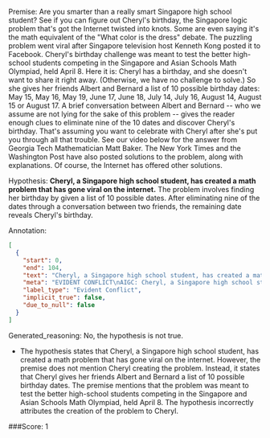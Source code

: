 
Premise:
Are you smarter than a really smart Singapore high school student? See if you can figure out Cheryl's birthday, the Singapore logic problem that's got the Internet twisted into knots. Some are even saying it's the math equivalent of the "What color is the dress" debate. The puzzling problem went viral after Singapore television host Kenneth Kong posted it to Facebook. Cheryl's birthday challenge was meant to test the better high-school students competing in the Singapore and Asian Schools Math Olympiad, held April 8. Here it is: Cheryl has a birthday, and she doesn't want to share it right away. (Otherwise, we have no challenge to solve.) So she gives her friends Albert and Bernard a list of 10 possible birthday dates: May 15, May 16, May 19, June 17, June 18, July 14, July 16, August 14, August 15 or August 17. A brief conversation between Albert and Bernard -- who we assume are not lying for the sake of this problem -- gives the reader enough clues to eliminate nine of the 10 dates and discover Cheryl's birthday. That's assuming you want to celebrate with Cheryl after she's put you through all that trouble. See our video below for the answer from Georgia Tech Mathematician Matt Baker.  The New York Times and the Washington Post have also posted solutions to the problem, along with explanations. Of course, the Internet has offered other solutions.


Hypothesis:
**Cheryl, a Singapore high school student, has created a math problem that has gone viral on the internet.** The problem involves finding her birthday by given a list of 10 possible dates. After eliminating nine of the dates through a conversation between two friends, the remaining date reveals Cheryl's birthday.

Annotation:
```json
[
  {
    "start": 0,
    "end": 104,
    "text": "Cheryl, a Singapore high school student, has created a math problem that has gone viral on the internet.",
    "meta": "EVIDENT CONFLICT\nAIGC: Cheryl, a Singapore high school student, has created a math problem..\nOriginal: \u201cCheryl's birthday\u201d is the Singapore logic problem, not a literal highschool girl.",
    "label_type": "Evident Conflict",
    "implicit_true": false,
    "due_to_null": false
  }
]
```

Generated_reasoning:
No, the hypothesis is not true. 
- The hypothesis states that Cheryl, a Singapore high school student, has created a math problem that has gone viral on the internet. However, the premise does not mention Cheryl creating the problem. Instead, it states that Cheryl gives her friends Albert and Bernard a list of 10 possible birthday dates. The premise mentions that the problem was meant to test the better high-school students competing in the Singapore and Asian Schools Math Olympiad, held April 8. The hypothesis incorrectly attributes the creation of the problem to Cheryl.

###Score:
1
